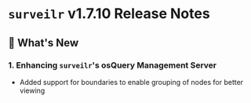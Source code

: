 # `surveilr` v1.7.10 Release Notes

## 🚀 What's New

### 1. Enhancing `surveilr`'s osQuery Management Server
- Added support for boundaries to enable grouping of nodes for better viewing
